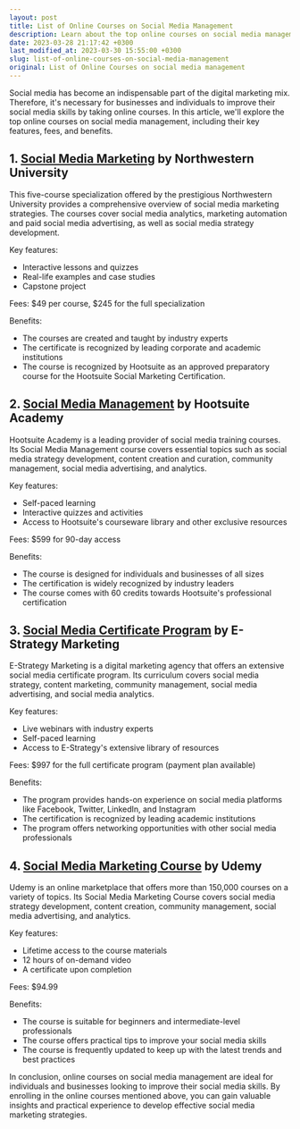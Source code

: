 ```yaml
---
layout: post
title: List of Online Courses on Social Media Management
description: Learn about the top online courses on social media management, including their key features, fees, and benefits.
date: 2023-03-28 21:17:42 +0300
last_modified_at: 2023-03-30 15:55:00 +0300
slug: list-of-online-courses-on-social-media-management
original: List of Online Courses on social media management
---
```

Social media has become an indispensable part of the digital marketing mix. Therefore, it's necessary for businesses and individuals to improve their social media skills by taking online courses. In this article, we'll explore the top online courses on social media management, including their key features, fees, and benefits.

## 1. [Social Media Marketing](/social-media-and-digital-marketing/social-media-marketing-course-by-northwestern-university.html) by Northwestern University

This five-course specialization offered by the prestigious Northwestern University provides a comprehensive overview of social media marketing strategies. The courses cover social media analytics, marketing automation and paid social media advertising, as well as social media strategy development.

Key features:

* Interactive lessons and quizzes
* Real-life examples and case studies
* Capstone project

Fees: $49 per course, $245 for the full specialization

Benefits:

* The courses are created and taught by industry experts
* The certificate is recognized by leading corporate and academic institutions
* The course is recognized by Hootsuite as an approved preparatory course for the Hootsuite Social Marketing Certification.

## 2. [Social Media Management](/social-media-and-digital-marketing/social-media-management-course-by-hootsuite-academy.html) by Hootsuite Academy

Hootsuite Academy is a leading provider of social media training courses. Its Social Media Management course covers essential topics such as social media strategy development, content creation and curation, community management, social media advertising, and analytics.

Key features:

* Self-paced learning
* Interactive quizzes and activities
* Access to Hootsuite's courseware library and other exclusive resources

Fees: $599 for 90-day access

Benefits:

* The course is designed for individuals and businesses of all sizes
* The certification is widely recognized by industry leaders
* The course comes with 60 credits towards Hootsuite's professional certification

## 3. [Social Media Certificate Program](/social-media-and-digital-marketing/elevate-your-social-media-skills-with-e-strategy-marketing-s-certificate-program.html) by E-Strategy Marketing

E-Strategy Marketing is a digital marketing agency that offers an extensive social media certificate program. Its curriculum covers social media strategy, content marketing, community management, social media advertising, and social media analytics.

Key features:

* Live webinars with industry experts
* Self-paced learning
* Access to E-Strategy's extensive library of resources

Fees: $997 for the full certificate program (payment plan available)

Benefits:

* The program provides hands-on experience on social media platforms like Facebook, Twitter, LinkedIn, and Instagram
* The certification is recognized by leading academic institutions
* The program offers networking opportunities with other social media professionals

## 4. [Social Media Marketing Course](/social-media-and-digital-marketing/social-media-marketing-course-by-udemy.html) by Udemy

Udemy is an online marketplace that offers more than 150,000 courses on a variety of topics. Its Social Media Marketing Course covers social media strategy development, content creation, community management, social media advertising, and analytics.

Key features:

* Lifetime access to the course materials
* 12 hours of on-demand video
* A certificate upon completion

Fees: $94.99

Benefits:

* The course is suitable for beginners and intermediate-level professionals
* The course offers practical tips to improve your social media skills
* The course is frequently updated to keep up with the latest trends and best practices

In conclusion, online courses on social media management are ideal for individuals and businesses looking to improve their social media skills. By enrolling in the online courses mentioned above, you can gain valuable insights and practical experience to develop effective social media marketing strategies.